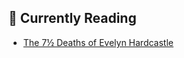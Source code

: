 ## 📖 Currently Reading
* [The 7½ Deaths of Evelyn Hardcastle](https://www.goodreads.com/review/show/3921526528)
